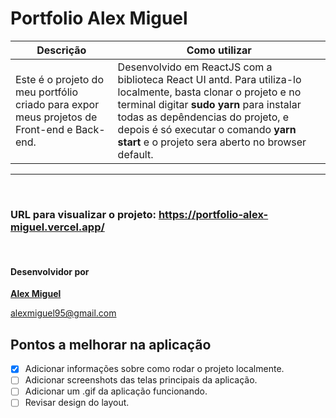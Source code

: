 # Portfolio Alex Miguel

|   Descrição	|   Como utilizar 	|
|---	|---	|
| Este é o projeto do meu portfólio criado para expor meus projetos de Front-end e Back-end. |  Desenvolvido em ReactJS com a biblioteca React UI antd. Para utiliza-lo localmente, basta clonar o projeto e no terminal digitar **sudo yarn** para instalar todas as depêndencias do projeto, e depois é só executar o comando **yarn start** e o projeto sera aberto no browser default.	|

---
&nbsp; 
###  URL para visualizar o projeto: https://portfolio-alex-miguel.vercel.app/


&nbsp;  
#### Desenvolvidor por
**[Alex Miguel](https://www.linkedin.com/in/alexmiguel95/)**

alexmiguel95@gmail.com

## Pontos a melhorar na aplicação

- [X] Adicionar informações sobre como rodar o projeto localmente.
- [ ] Adicionar screenshots das telas principais da aplicação.
- [ ] Adicionar um .gif da aplicação funcionando.
- [ ] Revisar design do layout.
